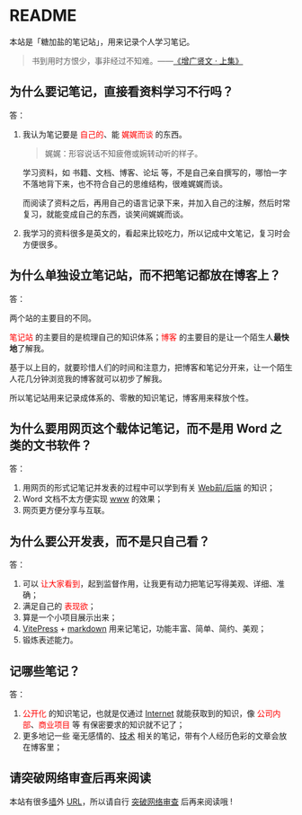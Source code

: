 # README

本站是「糖加盐的笔记站」，用来记录个人学习笔记。

>书到用时方恨少，事非经过不知难。——[《增广贤文 · 上集》](https://so.gushiwen.cn/guwen/bookv_46653FD803893E4F35AFA373664DFAE0.aspx)

## 为什么要记笔记，直接看资料学习不行吗？

答：

1. 我认为笔记要是 <span style="color:red;">自己的</span>、能 <span style="color:red;">娓娓而谈</span> 的东西。
    >娓娓：形容说话不知疲倦或婉转动听的样子。

    学习资料，如 书籍、文档、博客、论坛 等，不是自己亲自撰写的，哪怕一字不落地背下来，也不符合自己的思维结构，很难娓娓而谈。

    而阅读了资料之后，再用自己的语言记录下来，并加入自己的注解，然后时常复习，就能变成自己的东西，谈笑间娓娓而谈。
2. 我学习的资料很多是英文的，看起来比较吃力，所以记成中文笔记，复习时会方便很多。

## 为什么单独设立笔记站，而不把笔记都放在博客上？

答：

两个站的主要目的不同。

<span style="color:red;">笔记站</span> 的主要目的是梳理自己的知识体系；<span style="color:red;">博客</span> 的主要目的是让一个陌生人**最快地**了解我。

基于以上目的，就要珍惜人们的时间和注意力，把博客和笔记分开来，让一个陌生人花几分钟浏览我的博客就可以初步了解我。

所以笔记站用来记录成体系的、零散的知识笔记，博客用来释放个性。

## 为什么要用网页这个载体记笔记，而不是用 Word 之类的文书软件？

答：

1. 用网页的形式记笔记并发表的过程中可以学到有关 [Web前/后端](https://en.wikipedia.org/wiki/Frontend_and_backend#Web_development_as_an_example) 的知识；
2. Word 文档不太方便实现 [www](https://en.wikipedia.org/wiki/World_Wide_Web) 的效果；
3. 网页更方便分享与互联。

## 为什么要公开发表，而不是只自己看？

答：

1. 可以 <span style="color:red;">让大家看到</span>，起到监督作用，让我更有动力把笔记写得美观、详细、准确；
2. 满足自己的 <span style="color:red;">表现欲</span>；
3. 算是一个小项目展示出来；
4. [VitePress](https://vitepress.dev/) + [markdown](https://daringfireball.net/projects/markdown/syntax) 用来记笔记，功能丰富、简单、简约、美观；
5. 锻炼表述能力。

## 记哪些笔记？

答：

1. <span style="color:red;">公开化</span> 的知识笔记，也就是仅通过 [Internet](https://en.wikipedia.org/wiki/Internet) 就能获取到的知识，像 <span style="color:red;">公司内部</span>、<span style="color:red;">商业项目</span> 等 有保密要求的知识就不记了；
2. 更多地记一些 毫无感情的、[技术](https://zh.wikipedia.org/wiki/%E6%8A%80%E6%9C%AF) 相关的笔记，带有个人经历色彩的文章会放在博客里；

## 请突破网络审查后再来阅读

本站有很多[墙](https://zh.wikipedia.org/wiki/%E9%98%B2%E7%81%AB%E9%95%BF%E5%9F%8E)外 [URL](https://en.wikipedia.org/wiki/URL)，所以请自行 [突破网络审查](https://zh.wikipedia.org/wiki/%E7%AA%81%E7%A0%B4%E7%BD%91%E7%BB%9C%E5%AE%A1%E6%9F%A5) 后再来阅读哦 !
